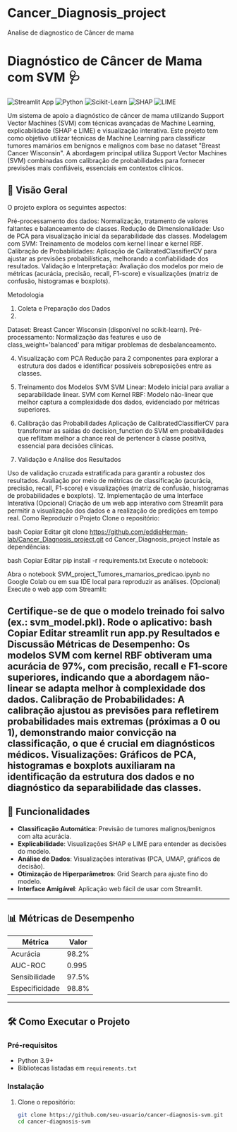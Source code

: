 # Cancer_Diagnosis_project
Analise de diagnostico de Câncer de mama

# Diagnóstico de Câncer de Mama com SVM 🩺

![Streamlit App](https://img.shields.io/badge/Streamlit-FF4B4B?style=for-the-badge&logo=Streamlit&logoColor=white)
![Python](https://img.shields.io/badge/Python-3776AB?style=for-the-badge&logo=python&logoColor=white)
![Scikit-Learn](https://img.shields.io/badge/Scikit_Learn-F7931E?style=for-the-badge&logo=scikit-learn&logoColor=white)
![SHAP](https://img.shields.io/badge/SHAP-FF6F61?style=for-the-badge)
![LIME](https://img.shields.io/badge/LIME-00CC66?style=for-the-badge)

Um sistema de apoio a diagnóstico de câncer de mama utilizando Support Vector Machines (SVM) com técnicas avançadas de Machine Learning, explicabilidade (SHAP e LIME) e visualização interativa.
Este projeto tem como objetivo utilizar técnicas de Machine Learning para classificar tumores mamários em benignos e malignos com base no dataset "Breast Cancer Wisconsin". A abordagem principal utiliza Support Vector Machines (SVM) combinadas com calibração de probabilidades para fornecer previsões mais confiáveis, essenciais em contextos clínicos.

## 📌 Visão Geral

O projeto explora os seguintes aspectos:

Pré-processamento dos dados: Normalização, tratamento de valores faltantes e balanceamento de classes.
Redução de Dimensionalidade: Uso de PCA para visualização inicial da separabilidade das classes.
Modelagem com SVM: Treinamento de modelos com kernel linear e kernel RBF.
Calibração de Probabilidades: Aplicação de CalibratedClassifierCV para ajustar as previsões probabilísticas, melhorando a confiabilidade dos resultados.
Validação e Interpretação: Avaliação dos modelos por meio de métricas (acurácia, precisão, recall, F1-score) e visualizações (matriz de confusão, histogramas e boxplots).

Metodologia

1. Coleta e Preparação dos Dados
2. 
Dataset: Breast Cancer Wisconsin (disponível no scikit-learn).
Pré-processamento: Normalização das features e uso de class_weight='balanced' para mitigar problemas de desbalanceamento.

4. Visualização com PCA
Redução para 2 componentes para explorar a estrutura dos dados e identificar possíveis sobreposições entre as classes.

6. Treinamento dos Modelos SVM
SVM Linear: Modelo inicial para avaliar a separabilidade linear.
SVM com Kernel RBF: Modelo não-linear que melhor captura a complexidade dos dados, evidenciado por métricas superiores.
8. Calibração das Probabilidades
Aplicação de CalibratedClassifierCV para transformar as saídas do decision_function do SVM em probabilidades que reflitam melhor a chance real de pertencer à classe positiva, essencial para decisões clínicas.

10. Validação e Análise dos Resultados
    
Uso de validação cruzada estratificada para garantir a robustez dos resultados.
Avaliação por meio de métricas de classificação (acurácia, precisão, recall, F1-score) e visualizações (matriz de confusão, histogramas de probabilidades e boxplots).
12. Implementação de uma Interface Interativa (Opcional)
Criação de um web app interativo com Streamlit para permitir a visualização dos dados e a realização de predições em tempo real.
Como Reproduzir o Projeto
Clone o repositório:

bash
Copiar
Editar
git clone https://github.com/eddieHerman-lab/Cancer_Diagnosis_project.git
cd Cancer_Diagnosis_project
Instale as dependências:

bash
Copiar
Editar
pip install -r requirements.txt
Execute o notebook:

Abra o notebook SVM_project_Tumores_mamarios_predicao.ipynb no Google Colab ou em sua IDE local para reproduzir as análises.
(Opcional) Execute o web app com Streamlit:

Certifique-se de que o modelo treinado foi salvo (ex.: svm_model.pkl).
Rode o aplicativo:
bash
Copiar
Editar
streamlit run app.py
Resultados e Discussão
Métricas de Desempenho: Os modelos SVM com kernel RBF obtiveram uma acurácia de 97%, com precisão, recall e F1-score superiores, indicando que a abordagem não-linear se adapta melhor à complexidade dos dados.
Calibração de Probabilidades: A calibração ajustou as previsões para refletirem probabilidades mais extremas (próximas a 0 ou 1), demonstrando maior convicção na classificação, o que é crucial em diagnósticos médicos.
Visualizações: Gráficos de PCA, histogramas e boxplots auxiliaram na identificação da estrutura dos dados e no diagnóstico da separabilidade das classes.
---

## 🚀 Funcionalidades

- **Classificação Automática**: Previsão de tumores malignos/benignos com alta acurácia.
- **Explicabilidade**: Visualizações SHAP e LIME para entender as decisões do modelo.
- **Análise de Dados**: Visualizações interativas (PCA, UMAP, gráficos de decisão).
- **Otimização de Hiperparâmetros**: Grid Search para ajuste fino do modelo.
- **Interface Amigável**: Aplicação web fácil de usar com Streamlit.

---

## 📊 Métricas de Desempenho

| Métrica               | Valor   |
|-----------------------|---------|
| Acurácia              | 98.2%   |
| AUC-ROC               | 0.995   |
| Sensibilidade         | 97.5%   |
| Especificidade        | 98.8%   |

---

## 🛠️ Como Executar o Projeto

### Pré-requisitos
- Python 3.9+
- Bibliotecas listadas em `requirements.txt`

### Instalação
1. Clone o repositório:
   ```bash
   git clone https://github.com/seu-usuario/cancer-diagnosis-svm.git
   cd cancer-diagnosis-svm

